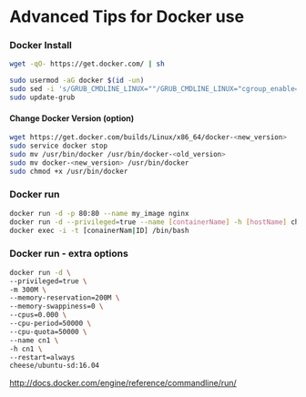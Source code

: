 # Advanced Tips for Docker use

### Docker Install
```sh
wget -qO- https://get.docker.com/ | sh

sudo usermod -aG docker $(id -un)
sudo sed -i 's/GRUB_CMDLINE_LINUX=""/GRUB_CMDLINE_LINUX="cgroup_enable=memory swapaccount=1"/g' /etc/default/grub
sudo update-grub
```

#### Change Docker Version (option)
```sh
wget https://get.docker.com/builds/Linux/x86_64/docker-<new_version>
sudo service docker stop
sudo mv /usr/bin/docker /usr/bin/docker-<old_version>
sudo mv docker-<new_version> /usr/bin/docker
sudo chmod +x /usr/bin/docker
```

### Docker run
```sh
docker run -d -p 80:80 --name my_image nginx
docker run -d --privileged=true --name [containerName] -h [hostName] cheese/ubuntu-sd:16.04
docker exec -i -t [conainerNam|ID] /bin/bash
```

### Docker run - extra options
```sh
docker run -d \
--privileged=true \
-m 300M \
--memory-reservation=200M \
--memory-swappiness=0 \
--cpus=0.000 \
--cpu-period=50000 \
--cpu-quota=50000 \
--name cn1 \
-h cn1 \
--restart=always
cheese/ubuntu-sd:16.04
```

http://docs.docker.com/engine/reference/commandline/run/
